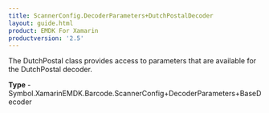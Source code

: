 ```yaml
---
title: ScannerConfig.DecoderParameters+DutchPostalDecoder
layout: guide.html
product: EMDK For Xamarin 
productversion: '2.5' 
---
```

The DutchPostal class provides access to parameters that are available for the DutchPostal decoder.

**Type** - Symbol.XamarinEMDK.Barcode.ScannerConfig+DecoderParameters+BaseDecoder

